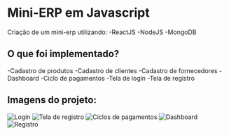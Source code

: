 # Mini-ERP em Javascript

Criação de um mini-erp utilizando:
-ReactJS
-NodeJS
-MongoDB




## O que foi implementado?

-Cadastro de produtos
-Cadastro de clientes
-Cadastro de fornecedores
-Dashboard
-Ciclo de pagamentos
-Tela de login
-Tela de registro

## Imagens do projeto:
![Login](https://i.ibb.co/vHVPGY7/Login.png)
![Tela de registro](https://i.ibb.co/0MjrF7y/Registro.png)
![Ciclos de pagamentos](https://i.ibb.co/qFCc7SX/Ciclo-Pagto.png)
![Dashboard](https://i.ibb.co/fkdGjTN/Dash-Board.png)
![Registro](https://i.ibb.co/jb6yXy5/Cadastro.png)
